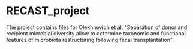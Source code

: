 # RECAST_project
The project contains files for Olekhnovich et al, "Separation of donor and recipient microbial diversity allow to determine taxonomic and functional features of microbiota restructuring following fecal transplantation".
